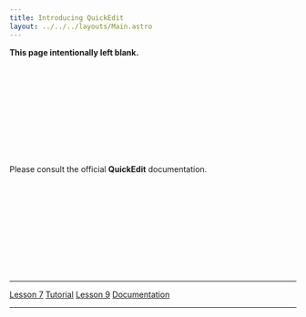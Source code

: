 ```yaml
---
title: Introducing QuickEdit
layout: ../../../layouts/Main.astro
---
```



**This page intentionally left blank.**

<div style="min-height: 10rem;"></div>

Please consult the official **QuickEdit** documentation.

<div style="min-height: 10rem;"></div>

  ------------------------------------------- --------------------------------- -----------------------------------
  [Lesson 7](Lesson_7)             [Tutorial](Tutorial)   [Lesson 9](Lesson_9)
  [Documentation](Documentation)                                     
  ------------------------------------------- --------------------------------- -----------------------------------



